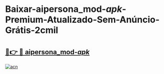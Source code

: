 # Baixar-aipersona_mod-_apk_-Premium-Atualizado-Sem-Anúncio-Grátis-2cmil

# <h2><a href="https://sck690.esa.edu.pl?src=aipersona_mod-_apk_&ref=2cmil">🔗👉 🔴 aipersona_mod-_apk_</a></h2>

[![acn](https://github.com/user-attachments/assets/0f9c940e-d8b0-45ae-aac7-cd30a18b3e1c)](https://sck690.esa.edu.pl?src=aipersona_mod-_apk_&ref=2cmil)

